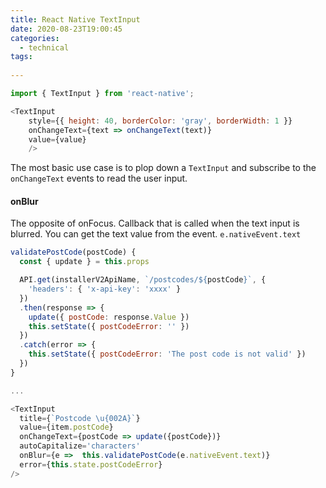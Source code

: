 ```yaml
---
title: React Native TextInput
date: 2020-08-23T19:00:45
categories:
  - technical
tags:
  
---
```



```javascript
import { TextInput } from 'react-native';

<TextInput
    style={{ height: 40, borderColor: 'gray', borderWidth: 1 }}
    onChangeText={text => onChangeText(text)}
    value={value}
    />
```

The most basic use case is to plop down a `TextInput` and subscribe to the `onChangeText` events to read the user input. 

#### onBlur

The opposite of onFocus. Callback that is called when the text input is blurred. You can get the text value from the event. `e.nativeEvent.text`

```javascript
validatePostCode(postCode) {
  const { update } = this.props

  API.get(installerV2ApiName, `/postcodes/${postCode}`, {
    'headers': { 'x-api-key': 'xxxx' }
  })
  .then(response => {
    update({ postCode: response.Value })
    this.setState({ postCodeError: '' })
  })
  .catch(error => {
    this.setState({ postCodeError: 'The post code is not valid' })
  })
}

...

<TextInput
  title={`Postcode \u{002A}`}
  value={item.postCode}
  onChangeText={postCode => update({postCode})}
  autoCapitalize='characters'
  onBlur={e =>  this.validatePostCode(e.nativeEvent.text)}
  error={this.state.postCodeError}
/>

```

